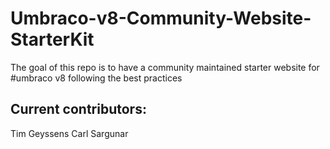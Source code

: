 # Umbraco-v8-Community-Website-StarterKit
The goal of this repo is to have a community maintained starter website for #umbraco v8 following the best practices

## Current contributors:
Tim Geyssens
Carl Sargunar
